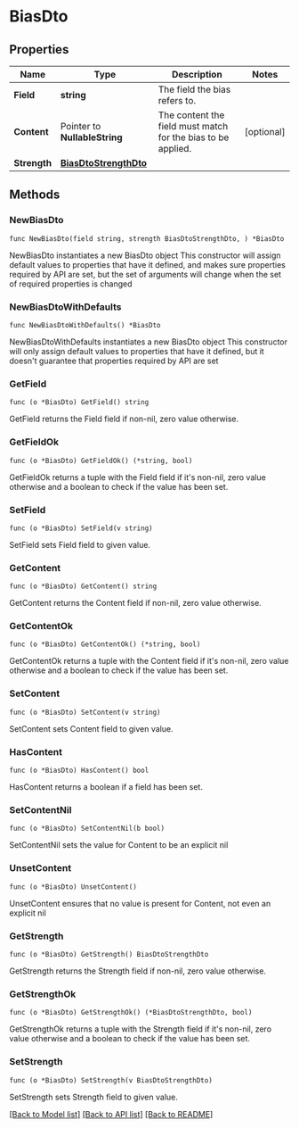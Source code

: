 # BiasDto

## Properties

Name | Type | Description | Notes
------------ | ------------- | ------------- | -------------
**Field** | **string** | The field the bias refers to. | 
**Content** | Pointer to **NullableString** | The content the field must match for the bias to be applied. | [optional] 
**Strength** | [**BiasDtoStrengthDto**](BiasDtoStrengthDto.md) |  | 

## Methods

### NewBiasDto

`func NewBiasDto(field string, strength BiasDtoStrengthDto, ) *BiasDto`

NewBiasDto instantiates a new BiasDto object
This constructor will assign default values to properties that have it defined,
and makes sure properties required by API are set, but the set of arguments
will change when the set of required properties is changed

### NewBiasDtoWithDefaults

`func NewBiasDtoWithDefaults() *BiasDto`

NewBiasDtoWithDefaults instantiates a new BiasDto object
This constructor will only assign default values to properties that have it defined,
but it doesn't guarantee that properties required by API are set

### GetField

`func (o *BiasDto) GetField() string`

GetField returns the Field field if non-nil, zero value otherwise.

### GetFieldOk

`func (o *BiasDto) GetFieldOk() (*string, bool)`

GetFieldOk returns a tuple with the Field field if it's non-nil, zero value otherwise
and a boolean to check if the value has been set.

### SetField

`func (o *BiasDto) SetField(v string)`

SetField sets Field field to given value.


### GetContent

`func (o *BiasDto) GetContent() string`

GetContent returns the Content field if non-nil, zero value otherwise.

### GetContentOk

`func (o *BiasDto) GetContentOk() (*string, bool)`

GetContentOk returns a tuple with the Content field if it's non-nil, zero value otherwise
and a boolean to check if the value has been set.

### SetContent

`func (o *BiasDto) SetContent(v string)`

SetContent sets Content field to given value.

### HasContent

`func (o *BiasDto) HasContent() bool`

HasContent returns a boolean if a field has been set.

### SetContentNil

`func (o *BiasDto) SetContentNil(b bool)`

 SetContentNil sets the value for Content to be an explicit nil

### UnsetContent
`func (o *BiasDto) UnsetContent()`

UnsetContent ensures that no value is present for Content, not even an explicit nil
### GetStrength

`func (o *BiasDto) GetStrength() BiasDtoStrengthDto`

GetStrength returns the Strength field if non-nil, zero value otherwise.

### GetStrengthOk

`func (o *BiasDto) GetStrengthOk() (*BiasDtoStrengthDto, bool)`

GetStrengthOk returns a tuple with the Strength field if it's non-nil, zero value otherwise
and a boolean to check if the value has been set.

### SetStrength

`func (o *BiasDto) SetStrength(v BiasDtoStrengthDto)`

SetStrength sets Strength field to given value.



[[Back to Model list]](../README.md#documentation-for-models) [[Back to API list]](../README.md#documentation-for-api-endpoints) [[Back to README]](../README.md)


